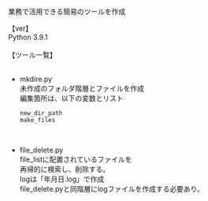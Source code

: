 業務で活用できる簡易のツールを作成

【ver】<br>
Python 3.9.1<br>
<br>
【ツール一覧】<br>
<br>
- mkdire.py<br>
  未作成のフォルダ階層とファイルを作成<br>
  編集箇所は、以下の変数とリスト
  
  ~~~
  new_dir_path
  make_files
  ~~~
  
<br>

- file_delete.py<br>
  file_listに配置されているファイルを<br>
  再帰的に検索し、削除する。<br>
  logは「年月日.log」で作成<br>
  file_delete.pyと同階層にlogファイルを作成する必要あり。<br>

